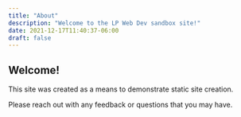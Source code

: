 ```yaml
---
title: "About"
description: "Welcome to the LP Web Dev sandbox site!"
date: 2021-12-17T11:40:37-06:00
draft: false
---
```


## Welcome!

This site was created as a means to demonstrate static site creation. 

Please reach out with any feedback or questions that you may have.